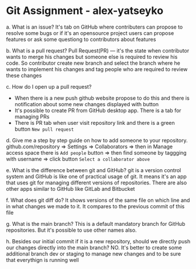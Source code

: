 # Git Assignment - alex-yatseyko

a. What is an issue?
It's tab on GitHub where contributers can propose to resolve some bugs or 
if it's an opensource project users can propose features or ask some 
questiong to contributors about features

b. What is a pull request?
Pull Request(PR) — it's the state when contributor wants to merge his 
changes but someone else is required to review his code. So contributor 
create new branch and select the branch where he wants to implement his 
changes and tag people who are required to review these changes

c. How do I open up a pull request?
- When there is a new push github website propose to do this and there is 
notification about some new changes displayed with button
- It's possible to create PR from GitHub desktop app. There is a tab for 
managing PRs
- There is PR tab when user visit repository link and there is a green 
button `New pull request`

d. Give me a step by step guide on how to add someone to your repository.
github.com/repository => Settings => Collaborators => then in Manage 
access space there is `Add people` button => then find someone by taggging 
with username => click button `Select a collaborator above` 

e. What is the difference between git and GitHub?
git is a version control system and GitHub is like one of practical usage 
of git. It means it's an app that uses git for managing different versions 
of repositories. There are also other apps similar to GitHub like GitLab 
and Bitbucket

f. What does git diff do?
It shows versions of the same file on which line and in what changes we 
made to it. It compares to the previous commit of this file

g. What is the main branch?
This is a default mandatory branch for GitHub repositories. But it's 
possible to use other names also.

h. Besides our initial commit if it is a new repository, should we 
directly push our changes directly into the main branch?
NO. It's better to create some additional branch dev or staging to manage 
new changes and to be sure that everythign is running well
